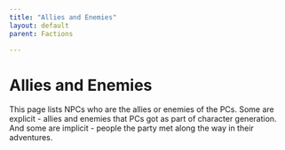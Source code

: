 ```yaml
---
title: "Allies and Enemies"
layout: default
parent: Factions

---
```


# Allies and Enemies


This page lists NPCs who are the allies or enemies of the PCs. Some are explicit - allies and enemies that PCs got as part of character generation. And some are implicit - people the party met along the way in their adventures.
